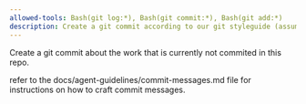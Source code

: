 ```yaml
---
allowed-tools: Bash(git log:*), Bash(git commit:*), Bash(git add:*)
description: Create a git commit according to our git styleguide (assumes code was written by an agent)
---
```


Create a git commit about the work that is currently not commited in this repo.

refer to the docs/agent-guidelines/commit-messages.md file for instructions on how to craft commit messages.
